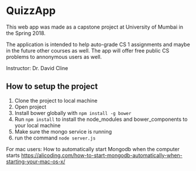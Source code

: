 # QuizzApp 

This web app was made as a capstone project at  University of Mumbai in the Spring 2018.

The application is intended to help auto-grade CS 1 assignments and maybe in the future other courses as well.
The app will offer free public CS problems to annonymous users as well.

Instructor: Dr. David Cline

## How to setup the project

1. Clone the project to local machine
2. Open project
3. Install bower globally with ```npm install -g bower```
4. Run ```npm install``` to install the node_modules and bower_components to your local machine
5. Make sure the mongo service is running
6. run the command ```node server.js```

For mac users: How to automatically start Mongodb when the computer starts
https://alicoding.com/how-to-start-mongodb-automatically-when-starting-your-mac-os-x/
